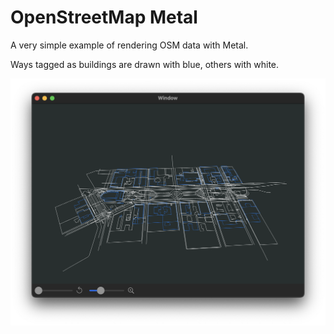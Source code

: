 # OpenStreetMap Metal

A very simple example of rendering OSM data with Metal.

Ways tagged as buildings are drawn with blue, others with white.

![osm_metal.png](screenshots/osm_metal.png)
